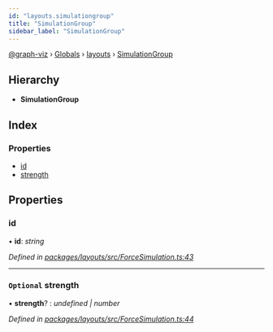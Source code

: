 ```yaml
---
id: "layouts.simulationgroup"
title: "SimulationGroup"
sidebar_label: "SimulationGroup"
---
```


[@graph-viz](../index.md) › [Globals](../globals.md) › [layouts](../modules/layouts.md) › [SimulationGroup](layouts.simulationgroup.md)

## Hierarchy

* **SimulationGroup**

## Index

### Properties

* [id](layouts.simulationgroup.md#id)
* [strength](layouts.simulationgroup.md#optional-strength)

## Properties

###  id

• **id**: *string*

*Defined in [packages/layouts/src/ForceSimulation.ts:43](https://github.com/uplevel-technology/graph-viz/blob/a1a88b4/packages/layouts/src/ForceSimulation.ts#L43)*

___

### `Optional` strength

• **strength**? : *undefined | number*

*Defined in [packages/layouts/src/ForceSimulation.ts:44](https://github.com/uplevel-technology/graph-viz/blob/a1a88b4/packages/layouts/src/ForceSimulation.ts#L44)*
